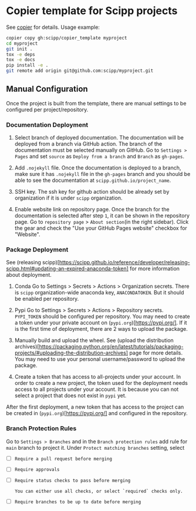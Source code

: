 # Copier template for Scipp projects

See [copier](https://copier.readthedocs.io/en/stable/) for details.
Usage example:

```sh
copier copy gh:scipp/copier_template myproject
cd myproject
git init .
tox -e deps
tox -e docs
pip install -e .
git remote add origin git@github.com:scipp/myproject.git
```

## Manual Configuration
Once the project is built from the template, there are manual settings to be configured per project/repository.

### Documentation Deployment
1. Select branch of deployed documentation.
  The documentation will be deployed from a branch via GitHub action.
  The branch of the documentation must be selected manually on GitHub.
  Go to `Settings > Pages` and set `source` as  `Deploy from a branch` and `Branch` as `gh-pages`.

2. Add `.nojekyll` file.
  Once the documentation is deployed to a branch, make sure it has `.nojekyll` file in the `gh-pages` branch and you should be able to see the documentation at `scipp.github.io/project_name`.

3. SSH key.
  The ssh key for github action should be already set by organization if it is under `scipp` organization.

4. Enable website link on repository page.
Once the branch for the documentation is selected after step `1`, it can be shown in the repository page.
Go to `repository page` > `About section`(in the right sidebar).
Click the gear and check the "Use your GitHub Pages website" checkbox for "Website".

### Package Deployment
See (releasing scipp)[https://scipp.github.io/reference/developer/releasing-scipp.html#updating-an-expired-anaconda-token] for more information about deployment.

1. Conda
Go to Settings > Secrets > Actions > Organization secrets.
There is `scipp` organization-wide anaconda key, `ANACONDATOKEN`. But it should be enabled per repository.

2. Pypi
Go to Settings > Secrets > Actions > Repository secrets.
`PYPI_TOKEN` should be configured per repository.
You may need to create a token under your private account on (`pypi.org`)[https://pypi.org/].
If it is the first time of deployment, there are 2 ways to upload the package.

1. Manually build and upload the wheel.
  See (upload the distribution archives)[https://packaging.python.org/en/latest/tutorials/packaging-projects/#uploading-the-distribution-archives] page for more details.
  You may need to use your personal username/password to upload the package.

2. Create a token that has access to all-projects under your account.
  In order to create a new project, the token used for the deployment needs access to all projects under your account.
  It is because you can not select a project that does not exist in `pypi` yet.

After the first deployment, a new token that has access to the project can be created in (`pypi.org`)[https://pypi.org/] and configured in the repository.

### Branch Protection Rules
Go to `Settings > Branches` and in the `Branch protection rules` add rule for `main` branch to project it.
Under `Protect matching branches` setting, select
- [ ] `Require a pull request before merging`
- [ ] `Require approvals`
- [ ] `Require status checks to pass before merging`

      You can either use all checks, or select `required` checks only.
- [ ] `Require branches to be up to date before merging`
